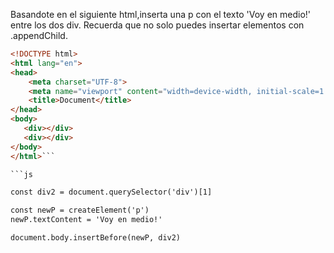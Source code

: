 Basandote en el siguiente html,inserta una p con el texto 'Voy en medio!' entre los dos div. Recuerda que no solo puedes insertar elementos con .appendChild.

```html
<!DOCTYPE html>
<html lang="en">
<head>
    <meta charset="UTF-8">
    <meta name="viewport" content="width=device-width, initial-scale=1.0">
    <title>Document</title>
</head>
<body>
   <div></div>
   <div></div>
</body>
</html>```

```js

const div2 = document.querySelector('div')[1]

const newP = createElement('p')
newP.textContent = 'Voy en medio!'

document.body.insertBefore(newP, div2)

```